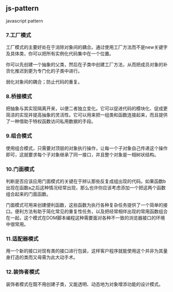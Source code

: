 ## js-pattern

javascript pattern

### 7.工厂模式

工厂模式的主要好处在于消除对象间的耦合。通过使用工厂方法而不是new关键字及具体类，你可以把所有实例化代码集中在一个位置。

你可以先创建一个抽象的父类，然后在子类中创建工厂方法，从而把成员对象的补货化推迟到更为专门化的子类中进行。

弱化对象间的耦合；防止代码的重复。

### 8.桥接模式

把抽象与其实现隔离开来，以便二者独立变化。它可以促进代码的模块化、促成更简洁的实现并提高抽象的灵活性。它可以用来把一组类和函数连接起来，而且提供了一种借助于特权函数访问私用数据的手段。

### 9.组合模式

使用组合模式，只需要对顶层的对象执行操作，让每一个子对象自己传递这个操作即可，这就要求每个子对象继承了同一接口，并且整个对象是一相树状结构。

### 10.门面模式

判断是否应该应用门面模式的关键在于辨认那些反复成组出现的代码。如果函数b出现在函数a之后这种情况经常出现，那么也许你应该考虑添加一个把这两个函数组合起来的门面函数。

门面模式可用来创建便利函数，这些函数为执行各种复杂任务提供了一个简单的接口。便利方法有助于简化常见的重复性任务，以及把经常相伴出现的常用函数组合在一起，这个模式在DOM脚本编程这种需要面对各种不一致的浏览器接口的环境中很常用。

### 11.适配器模式

用一个新的接口对现有类的接口进行包装，这样客户程序就能使用这个并非为其量身打造的类而又毋需为此大动手术。

### 12.装饰者模式

装饰者模式在既不用创建子类，又能透明、动态地为对象增添功能的设计模式。